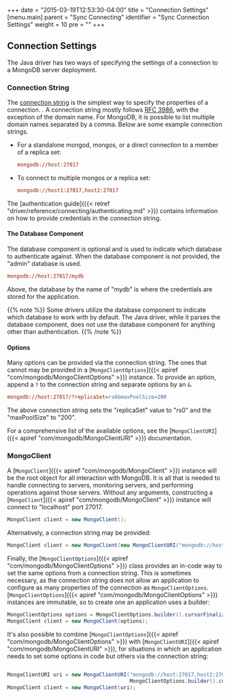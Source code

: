 +++
date = "2015-03-19T12:53:30-04:00"
title = "Connection Settings"
[menu.main]
  parent = "Sync Connecting"
  identifier = "Sync Connection Settings"
  weight = 10
  pre = "<i class='fa'></i>"
+++

## Connection Settings

The Java driver has two ways of specifying the settings of a connection to a MongoDB server deployment.

### Connection String

The [connection string](http://docs.mongodb.org/manual/reference/connection-string/) is the simplest way to specify the properties of a 
connection. . A connection string mostly follows [RFC 3986](http://tools.ietf.org/html/rfc3986), with the exception of the domain name.
 For MongoDB, it is possible to list multiple domain names separated by a comma. Below are some example connection strings.


- For a standalone mongod, mongos, or a direct connection to a member of a replica set:

	```ini
	mongodb://host:27017
	```

- To connect to multiple mongos or a replica set:

	```ini
	mongodb://host1:27017,host2:27017
	```

The [authentication guide]({{< relref "driver/reference/connecting/authenticating.md" >}}) contains information on how to provide credentials in the connection string.

#### The Database Component

The database component is optional and is used to indicate which database to authenticate against. When the database component is not
provided, the "admin" database is used.

```ini
mongodb://host:27017/mydb
```

Above, the database by the name of "mydb" is where the credentials are stored for the application.

{{% note %}}
Some drivers utilize the database component to indicate which database to work with by default. The Java driver, while it parses the 
database component, does not use the database component for anything other than authentication.
{{% /note %}}

#### Options

Many options can be provided via the connection string. The ones that cannot may be provided in a 
[`MongoClientOptions`]({{< apiref "com/mongodb/MongoClientOptions" >}}) instance. To
provide an option, append a `?` to the connection string and separate options by an `&`.

```ini
mongodb://host:27017/?replicaSet=rs0&maxPoolSize=200
```

The above connection string sets the "replicaSet" value to "rs0" and the "maxPoolSize" to "200".

For a comprehensive list of the available options, see the [`MongoClientURI`]({{< apiref "com/mongodb/MongoClientURI" >}}) documentation.  


### MongoClient

A [`MongoClient`]({{< apiref "com/mongodb/MongoClient" >}}) instance will be the root object for all interaction with MongoDB. It is all 
that is needed to handle connecting to servers, monitoring servers, and performing operations against those servers. Without any 
arguments, constructing a [`MongoClient`]({{< apiref "com/mongodb/MongoClient" >}}) instance will connect to "localhost" port 27017.  

```java
MongoClient client = new MongoClient();
```

Alternatively, a connection string may be provided:

```java
MongoClient client = new MongoClient(new MongoClientURI("mongodb://host:27017,host2:27017/?replicaSet=rs0"));
```

Finally, the [`MongoClientOptions`]({{< apiref "com/mongodb/MongoClientOptions" >}}) class provides an in-code way to set the same 
options from a connection string.  This is sometimes 
necessary, as the connection string does not allow an application to configure as many properties of the connection as 
`MongoClientOptions`.  
[`MongoClientOptions`]({{< apiref "com/mongodb/MongoClientOptions" >}}) instances are immutable, so to create one an application uses a
 builder: 

```java
MongoClientOptions options = MongoClientOptions.builder().cursorFinalizerEnabled(false).build();
MongoClient client = new MongoClient(options);
```

It's also possible to combine [`MongoClientOptions`]({{< apiref "com/mongodb/MongoClientOptions" >}}) with 
[`MongoClientURI`]({{< apiref "com/mongodb/MongoClientURI" >}}), for situations in which an application needs to set some options
in code but others via the connection string:

```java

MongoClientURI uri = new MongoClientURI("mongodb://host:27017,host2:27017/?replicaSet=rs0",
                                        MongoClientOptions.builder().cursorFinalizerEnabled(false))
MongoClient client = new MongoClient(uri);
```
